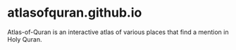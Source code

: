 # atlasofquran.github.io
Atlas-of-Quran is an interactive atlas of various places that find a mention in Holy Quran.
